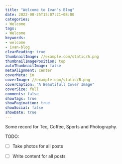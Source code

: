 ```yaml
---
title: "Welcome to Ivan's Blog"
date: 2022-08-25T15:07:21+08:00
categories:
- Welcome
tags:
- Welcome
keywords:
- welcome
- ivan-blog
clearReading: true
thumbnailImage: //example.com/static/A.png
thumbnailImagePosition: top
autoThumbnailImage: false
metaAlignment: center
coverMeta: in
coverImage: //example.com/static/B.png
coverCaption: "A Beautifull Cover Image"
coverSize: full
comments: false
showTags: true
showPagination: true
showSocial: false
showDate: true
---
```


Some record for Tec, Coffee, Sports and Photography.
<!--more-->




TODO:
- [ ] Take photos for all posts
- [ ] Write content for all posts

